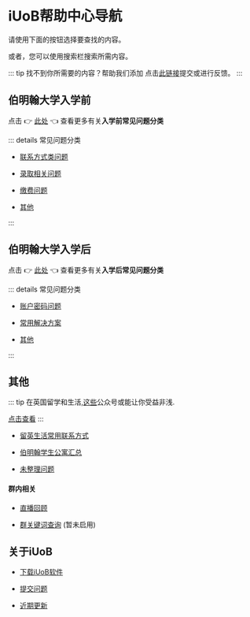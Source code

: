 # iUoB帮助中心导航

请使用下面的按钮选择要查找的内容。

或者，您可以使用搜索栏搜索所需内容。

::: tip 找不到你所需要的内容？帮助我们添加
点击[此链接](./iUoB/submit/)提交或进行反馈。
:::


## 伯明翰大学入学前

点击 👉 [此处](./pre-admissions/) 👈 查看更多有关**入学前常见问题分类**

::: details 常见问题分类

- [联系方式类问题](./pre-admissions/contacts/)

- [录取相关问题](./pre-admissions/admissions/)

- [缴费问题](./pre-admissions/pay/)

- [其他](./pre-admissions/others/)

:::

## 伯明翰大学入学后

点击 👉 [此处](./enrolled/) 👈 查看更多有关**入学后常见问题分类**

::: details 常见问题分类

- [账户密码问题](./enrolled/password/)

- [常用解决方案](./enrolled/solutions/)

- [其他](./enrolled/others/)

:::

## 其他

::: tip
在英国留学和生活,[这些](./others/Recommended-Official-WeChat-Account/)公众号或能让你受益非浅.

[点击查看](./others/Recommended-Official-WeChat-Account/)
:::

- [留英生活常用联系方式](./others/Common-Used-Contacts-In-UK-Life/)

- [伯明翰学生公寓汇总](./others/Student-Accommodation-In-Birmingham/)

- [未整理问题](./others/unorganized/)

#### 群内相关

- [直播回顾](./others/WeChat-Groups/live/)

- [群关键词查询](./others/WeChat-Groups/keywords/)  (暂未启用)



## 关于iUoB

- [下载iUoB软件](./iUoB/download/)

- [提交问题](./iUoB/submit/)

- [近期更新](./iUoB/updates/)